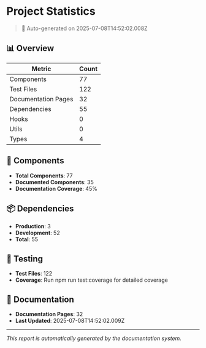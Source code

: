 # Project Statistics

> 🤖 Auto-generated on 2025-07-08T14:52:02.008Z

## 📊 Overview

| Metric              | Count |
| ------------------- | ----- |
| Components          | 77    |
| Test Files          | 122   |
| Documentation Pages | 32    |
| Dependencies        | 55    |
| Hooks               | 0     |
| Utils               | 0     |
| Types               | 4     |

## 🧩 Components

- **Total Components**: 77
- **Documented Components**: 35
- **Documentation Coverage**: 45%

## 📦 Dependencies

- **Production**: 3
- **Development**: 52
- **Total**: 55

## 🧪 Testing

- **Test Files**: 122
- **Coverage**: Run npm run test:coverage for detailed coverage

## 📝 Documentation

- **Documentation Pages**: 32
- **Last Updated**: 2025-07-08T14:52:02.009Z

---

_This report is automatically generated by the documentation system._
